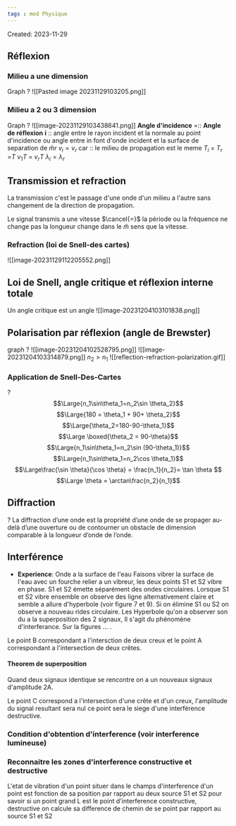 ```yaml
---
tags : mod Physique
---
```

Created: 2023-11-29

##  Réflexion

### Milieu a une dimension
Graph 
?
![[Pasted image 20231129103205.png]]
### Milieu a 2 ou 3 dimension
Graph
?
![[image-20231129103438641.png]]
 **Angle d'incidence** =:: **Angle de réflexion**
**i** :: angle entre le rayon incident et la normale au point d'incidence ou angle entre in font d'onde incident et la surface de separation de $\hat{m}r$ 
$v_{i} = v_{r}$ car :: le milieu de propagation est le meme
$T_{i}$ = $T_{r}$ =$T$
$v_{1}T$ = $v_{r}T$ 
$\lambda_{i} = \lambda_{r}$   

## Transmission et refraction
La transmission c'est le passage d'une onde  d'un milieu a l'autre sans changement de la direction de propagation.

Le signal transmis a une vitesse $\cancel{=}$ la période ou la fréquence ne change pas la longueur change dans le $\hat{m}$ sens que la vitesse.

### Refraction (loi de Snell-des cartes)
![[image-20231129112205552.png]]

## Loi de Snell, angle critique et réflexion interne totale

Un angle critique est un angle
![[image-20231204103101838.png]]


## Polarisation par réflexion (angle de Brewster)
graph
?
![[image-20231204102528795.png]] ![[image-20231204103314879.png]]
$n_{2}>n_{1}$ 
![[reflection-refraction-polarization.gif]]

### Application de Snell-Des-Cartes 
?
$$\Large{n_1\sin\theta_1=n_2\sin \theta_2}$$ $$\Large{180 = \theta_1 + 90+ \theta_2}$$ $$\Large{\theta_2=180-90-\theta_1}$$ $$\Large \boxed{\theta_2 = 90-\theta}$$ $$\Large{n_1\sin\theta_1=n_2\sin (90-\theta_1)}$$ $$\Large{n_1\sin\theta_1=n_2\cos \theta_1}$$ $$\Large\frac{\sin \theta}{\cos \theta} = \frac{n_1}{n_2}= \tan \theta $$
 $$\Large \theta = \arctan\frac{n_2}{n_1}$$
 ## Diffraction
 ?
 La diffraction d’une onde est la propriété d’une onde de se propager au-delà d’une ouverture ou de contourner un obstacle de dimension comparable à la longueur d’onde de l’onde.

 ## Interférence
 - **Experience**: Onde a la surface de l'eau
 Faisons vibrer la surface de l'eau avec un fourche relier a un vibreur, les deux points S1 et S2 vibre en phase.
 S1 et S2 émette séparément des ondes circulaires. Lorsque S1 et S2 vibre ensemble on observe des ligne alternativement claire et semble a allure d'hyperbole (voir figure 7 et 9).
 Si on élimine S1 ou S2 on observe a nouveau rides circulaire. Les Hyperbole qu'on a observer son du a la superposition des 2 signaux, Il s'agit du phénomène d'interferance. Sur la figures ...  . 
 
 
 Le point B correspondant a l'intersction de deux creux et le point A correspondant a l'intersection de deux crêtes.
#### Theorem de superposition
Quand deux signaux identique se rencontre on a un nouveaux signaux d'amplitude 2A.


Le point C correspond a l'intersection  d'une crête et d'un creux, l'amplitude du signal resultant sera nul ce point sera le siege d'une interférence destructive.

### **Condition d'obtention d'interference (voir interference lumineuse)**
### Reconnaitre les zones d'interference constructive et destructive
L'etat de vibration d'un point situer dans le champs d'interference d'un point est fonction de sa position par rapport au deux source S1 et S2 pour savoir si un point grand L est le point d'interference constructive, destructive on calcule sa difference de chemin de se point par rapport au source S1 et S2